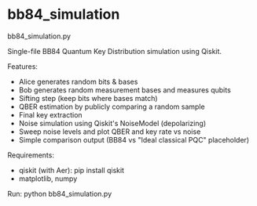 # bb84_simulation
bb84_simulation.py

Single-file BB84 Quantum Key Distribution simulation using Qiskit.

Features:
- Alice generates random bits & bases
- Bob generates random measurement bases and measures qubits
- Sifting step (keep bits where bases match)
- QBER estimation by publicly comparing a random sample
- Final key extraction
- Noise simulation using Qiskit's NoiseModel (depolarizing)
- Sweep noise levels and plot QBER and key rate vs noise
- Simple comparison output (BB84 vs "Ideal classical PQC" placeholder)

Requirements:
- qiskit (with Aer): pip install qiskit
- matplotlib, numpy

Run:
    python bb84_simulation.py

